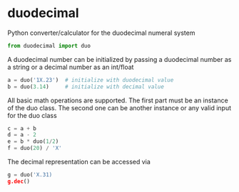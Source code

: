 # duodecimal
Python converter/calculator for the duodecimal numeral system

```python
from duodecimal import duo
```
A duodecimal number can be initialized by passing a duodecimal number as a string or a decimal number as an int/float
```python
a = duo('1X.23')  # initialize with duodecimal value
b = duo(3.14)     # initialize with decimal value
```
All basic math operations are supported. The first part must be an instance of the duo class. The second one can be another instance or any valid input for the duo class
```python
c = a + b
d = a - 2
e = b * duo(1/2)
f = duo(20) / 'X'
```
The decimal representation can be accessed via
```python
g = duo('X.31)
g.dec()
```
